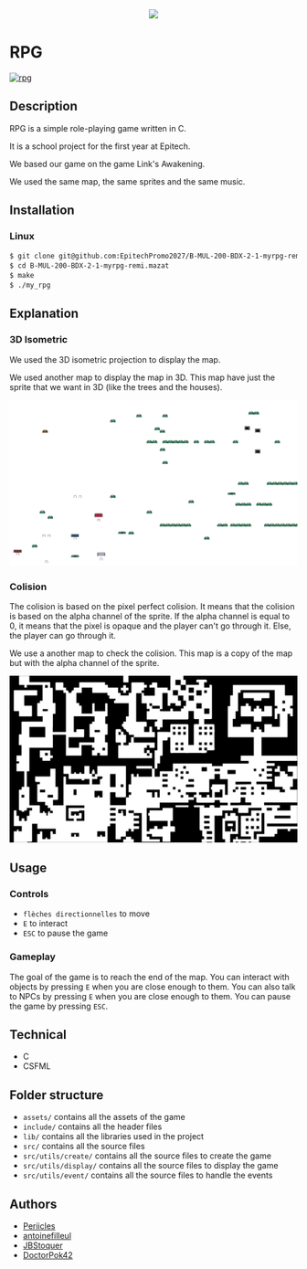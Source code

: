 <div align="center">
    <img src="assets/imgs/map.png" />
</div>

# RPG

[![rpg](https://github.com/DoctorPok42/RPG/actions/workflows/rpg.yml/badge.svg?branch=main)](https://github.com/DoctorPok42/RPG/actions/workflows/rpg.yml)

## Description

RPG is a simple role-playing game written in C.

It is a school project for the first year at Epitech.

We based our game on the game Link's Awakening.

We used the same map, the same sprites and the same music.

## Installation

### Linux

```bash
$ git clone git@github.com:EpitechPromo2027/B-MUL-200-BDX-2-1-myrpg-remi.mazat.git
$ cd B-MUL-200-BDX-2-1-myrpg-remi.mazat
$ make
$ ./my_rpg
```

## Explanation

### 3D Isometric

We used the 3D isometric projection to display the map.

We used another map to display the map in 3D. This map have just the sprite that we want in 3D (like the trees and the houses).

<img src="assets/imgs/iso2.png" />

### Colision

The colision is based on the pixel perfect colision. It means that the colision is based on the alpha channel of the sprite. If the alpha channel is equal to 0, it means that the pixel is opaque and the player can't go through it. Else, the player can go through it.

We use a another map to check the colision. This map is a copy of the map but with the alpha channel of the sprite.

<img src="assets/imgs/map_colls.png" />

## Usage

### Controls

-   `flèches directionnelles` to move
-   `E` to interact
-   `ESC` to pause the game

### Gameplay

The goal of the game is to reach the end of the map. You can interact with objects by pressing `E` when you are close enough to them. You can also talk to NPCs by pressing `E` when you are close enough to them. You can pause the game by pressing `ESC`.

## Technical

- C
- CSFML

## Folder structure

-   `assets/` contains all the assets of the game
-   `include/` contains all the header files
-   `lib/` contains all the libraries used in the project
-   `src/` contains all the source files
-   `src/utils/create/` contains all the source files to create the game
-   `src/utils/display/` contains all the source files to display the game
-   `src/utils/event/` contains all the source files to handle the events

## Authors

- [Periicles](https://github.com/Periicles)
- [antoinefilleul](https://github.com/antoinefilleul)
- [JBStoquer](https://github.com/JBStoquer)
- [DoctorPok42](https://github.com/DoctorPok42)
